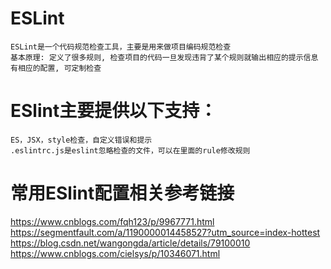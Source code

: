 # ESLint
    ESLint是一个代码规范检查工具，主要是用来做项目编码规范检查
    基本原理: 定义了很多规则, 检查项目的代码一旦发现违背了某个规则就输出相应的提示信息
    有相应的配置, 可定制检查
    
# ESlint主要提供以下支持：
    ES，JSX，style检查，自定义错误和提示
    .eslintrc.js是eslint忽略检查的文件，可以在里面的rule修改规则
    
 
# 常用ESlint配置相关参考链接
https://www.cnblogs.com/fqh123/p/9967771.html
https://segmentfault.com/a/1190000014458527?utm_source=index-hottest
https://blog.csdn.net/wangongda/article/details/79100010
https://www.cnblogs.com/cielsys/p/10346071.html    